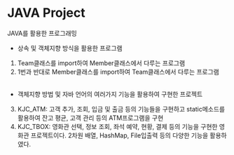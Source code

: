 # JAVA Project
JAVA를 활용한 프로그래밍

* 상속 및 객체지향 방식을 활용한 프로그램<br>
1. Team클래스를 import하여 Member클래스에서 다루는 프로그램<br>
2. 1번과 반대로 Member클래스를 import하여 Team클래스에서 다루는 프로그램<br><br>
* 객체지향 방법 및 자바 언어의 여러가지 기능을 활용하여 구현한 프로젝트
3. KJC_ATM: 고객 추가, 조회, 입금 및 출금 등의 기능들을 구현하고 static메소드를 활용하여 잔고 평균, 고객 관리 등의 ATM프로그램을 구현<br>
4. KJC_TBOX: 영화관 선택, 정보 조회, 좌석 예약, 현황, 결제 등의 기능을 구현한 영화관 프로젝트이다. 2차원 배열, HashMap, File입출력 등의 다양한 기능을 활용하였다.
